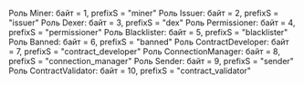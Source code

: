 Роль Miner: байт = 1, prefixS = "miner"
Роль Issuer: байт = 2, prefixS = "issuer"
Роль Dexer: байт = 3, prefixS = "dex"
Роль Permissioner: байт = 4, prefixS = "permissioner"
Роль Blacklister: байт = 5, prefixS = "blacklister"
Роль Banned: байт = 6, prefixS = "banned"
Роль ContractDeveloper: байт = 7, prefixS = "contract_developer"
Роль ConnectionManager: байт = 8, prefixS = "connection_manager"
Роль Sender: байт = 9, prefixS = "sender"
Роль ContractValidator: байт = 10, prefixS = "contract_validator"